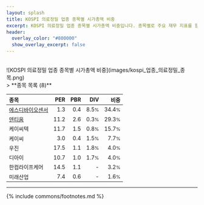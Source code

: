 ```yaml
---
layout: splash
title: KOSPI 의료정밀 업종 종목별 시가총액 비중
excerpt: KOSPI 의료정밀 업종 종목별 시가총액 비중입니다. 종목별로 주요 재무 지표를 함께 표시합니다.
header:
  overlay_color: "#800000"
  show_overlay_excerpt: false
---
```

<br>
![KOSPI 의료정밀 업종 종목별 시가총액 비중](images/kospi_업종_의료정밀_종목.png)
<br>
> **종목 목록 (8)**<a id="list"></a>

| **종목** | **PER** | **PBR** | **DIV** | **비중** |
| :------- | ------: | ------: | ------: | -------: |
| [에스디바이오센서](/137310/) | 1.3 | 0.4 | 8.5<small>%</small> | 34.4<small>%</small> |
| [덴티움](/145720/) | 11.2 | 2.6 | 0.3<small>%</small> | 29.3<small>%</small> |
| 케이씨텍 | 11.7 | 1.5 | 0.8<small>%</small> | 15.7<small>%</small> |
| 케이씨 | 3.0 | 0.4 | 1.5<small>%</small> | 7.7<small>%</small> |
| 우진 | 17.5 | 1.1 | 1.8<small>%</small> | 4.0<small>%</small> |
| 디아이 | 10.7 | 1.0 | 1.7<small>%</small> | 4.0<small>%</small> |
| 한컴라이프케어 | 14.5 | 1.1 | - | 3.2<small>%</small> |
| 미래산업 | 7.4 | 0.6 | - | 1.6<small>%</small> |

---
{% include commons/footnotes.md %}